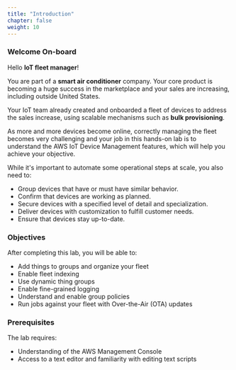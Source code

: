 ```yaml
---
title: "Introduction"
chapter: false
weight: 10
---
```


### Welcome On-board

Hello **IoT fleet manager**!

You are part of a **smart air conditioner** company. Your core product is becoming a huge success in the marketplace and your sales are increasing, including outside United States.

Your IoT team already created and onboarded a fleet of devices to address the sales increase, using scalable mechanisms such as **bulk provisioning**. 

As more and more devices become online, correctly managing the fleet becomes very challenging and your job in this hands-on lab is to understand the AWS IoT Device Management features, which will help you achieve your objective.

While it's important to automate some operational steps at scale, you also need to: 

* Group devices that have or must have similar behavior.
* Confirm that devices are working as planned.
* Secure devices with a specified level of detail and specialization.
* Deliver devices with customization to fulfill customer needs.
* Ensure that devices stay up-to-date.


### Objectives

After completing this lab, you will be able to:

- Add things to groups and organize your fleet
- Enable fleet indexing
- Use dynamic thing groups
- Enable fine-grained logging
- Understand and enable group policies
- Run jobs against your fleet with Over-the-Air (OTA) updates

### Prerequisites

The lab requires:

* Understanding of the AWS Management Console
* Access to a text editor and familiarity with editing text scripts